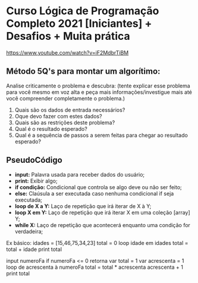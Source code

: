 # Curso Lógica de Programação Completo 2021 [Iniciantes] + Desafios + Muita prática

https://www.youtube.com/watch?v=iF2MdbrTiBM

## Método 5Q's para montar um algorítimo:
Analise criticamente o problema e descubra:
(tente explicar esse problema para você mesmo em voz alta e peça mais informações/investigue mais até você compreender completamente o problema.)

1. Quais são os dados de entrada necessários?
2. Oque devo fazer com estes dados?
3. Quais são as restrições deste problema?
4. Qual é o resultado esperado?
5. Qual é a sequência de passos a serem feitas para chegar ao resultado esperado?


## PseudoCódigo
- **input:** Palavra usada para receber dados do usuário;
- **print:** Exibir algo;
- **if condição:** Condicional que controla se algo deve ou não ser feito;
- **else:** Claúsula a ser executada caso nenhuma condicional if seja executada;
- **loop de X a Y:** Laço de repetição que irá iterar de X à Y;
- **loop X em Y:** Laço de repetição que irá iterar X em uma coleção [array] Y;
- **while X:** Laço de repetição que acontecerá enquanto uma condição for verdadeira;

Ex básico:
idades = [15,46,75,34,23]
total = 0
loop idade em idades 
    total = total + idade
print total


input numeroFa
if numeroFa <= 0 retorna
var total = 1
var acrescenta = 1
loop de acrescenta à numeroFa
    total = total * acrescenta
    acrescenta + 1
print total